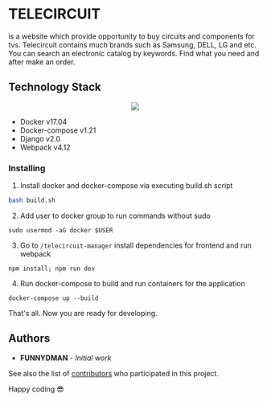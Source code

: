 # TELECIRCUIT
is a website which provide opportunity to buy circuits and components for tvs. Telecircuit contains much brands such as Samsung, DELL, LG and etc. You can search an electronic catalog by keywords. Find what you need and after make an order. 
## Technology Stack
<p align="center"> 
  <img src="https://preview.ibb.co/nQ08C8/dockerdjango_big.png">
</p>

* Docker v17.04
* Docker-compose v1.21
* Django v2.0
* Webpack v4.12


### Installing
1. Install docker and docker-compose via executing build.sh script
```bash
bash build.sh
```
2. Add user to docker group to run commands without sudo
```
sudo usermod -aG docker $USER
```
3. Go to ```/telecircuit-manager``` install dependencies for frontend and run webpack

```
npm install; npm run dev
```
4. Run docker-compose to build and run containers for the application
```
docker-compose up --build
```
That's all. Now you are ready for developing. 

## Authors

* **FUNNYDMAN** - *Initial work* 

See also the list of [contributors]() who participated in this project.

Happy coding :sunglasses:
